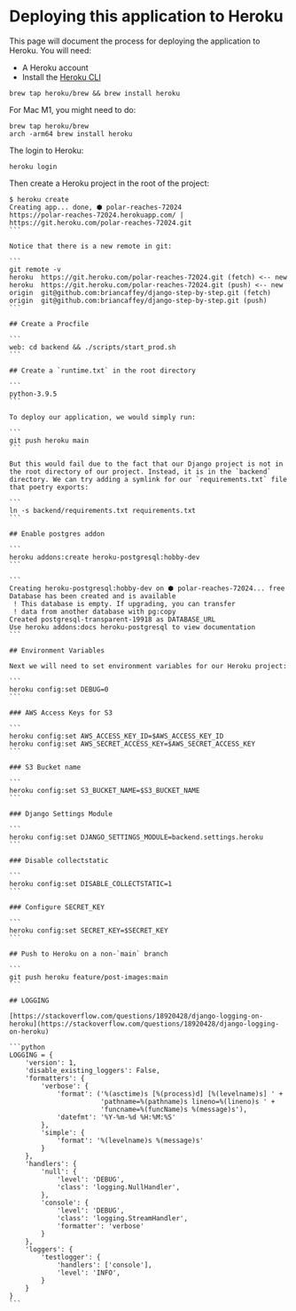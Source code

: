 # Deploying this application to Heroku

This page will document the process for deploying the application to Heroku. You will need:

- A Heroku account
- Install the [Heroku CLI](https://devcenter.heroku.com/articles/heroku-cli)

```
brew tap heroku/brew && brew install heroku
```

For Mac M1, you might need to do:

```
brew tap heroku/brew
arch -arm64 brew install heroku
```

The login to Heroku:

```
heroku login
```

Then create a Heroku project in the root of the project:

````
$ heroku create
Creating app... done, ⬢ polar-reaches-72024
https://polar-reaches-72024.herokuapp.com/ | https://git.heroku.com/polar-reaches-72024.git
```

Notice that there is a new remote in git:

```
git remote -v
heroku  https://git.heroku.com/polar-reaches-72024.git (fetch) <-- new
heroku  https://git.heroku.com/polar-reaches-72024.git (push) <-- new
origin  git@github.com:briancaffey/django-step-by-step.git (fetch)
origin  git@github.com:briancaffey/django-step-by-step.git (push)
```

## Create a Procfile

```
web: cd backend && ./scripts/start_prod.sh
```

## Create a `runtime.txt` in the root directory

```
python-3.9.5
```

To deploy our application, we would simply run:

```
git push heroku main
```

But this would fail due to the fact that our Django project is not in the root directory of our project. Instead, it is in the `backend` directory. We can try adding a symlink for our `requirements.txt` file that poetry exports:

```
ln -s backend/requirements.txt requirements.txt
```

## Enable postgres addon

```
heroku addons:create heroku-postgresql:hobby-dev
```

```
Creating heroku-postgresql:hobby-dev on ⬢ polar-reaches-72024... free
Database has been created and is available
 ! This database is empty. If upgrading, you can transfer
 ! data from another database with pg:copy
Created postgresql-transparent-19918 as DATABASE_URL
Use heroku addons:docs heroku-postgresql to view documentation
```

## Environment Variables

Next we will need to set environment variables for our Heroku project:

```
heroku config:set DEBUG=0
```

### AWS Access Keys for S3

```
heroku config:set AWS_ACCESS_KEY_ID=$AWS_ACCESS_KEY_ID
heroku config:set AWS_SECRET_ACCESS_KEY=$AWS_SECRET_ACCESS_KEY
```

### S3 Bucket name

```
heroku config:set S3_BUCKET_NAME=$S3_BUCKET_NAME
```

### Django Settings Module

```
heroku config:set DJANGO_SETTINGS_MODULE=backend.settings.heroku
```

### Disable collectstatic

```
heroku config:set DISABLE_COLLECTSTATIC=1
```

### Configure SECRET_KEY

```
heroku config:set SECRET_KEY=$SECRET_KEY
```

## Push to Heroku on a non-`main` branch

```
git push heroku feature/post-images:main
```

## LOGGING

[https://stackoverflow.com/questions/18920428/django-logging-on-heroku](https://stackoverflow.com/questions/18920428/django-logging-on-heroku)

```python
LOGGING = {
    'version': 1,
    'disable_existing_loggers': False,
    'formatters': {
        'verbose': {
            'format': ('%(asctime)s [%(process)d] [%(levelname)s] ' +
                       'pathname=%(pathname)s lineno=%(lineno)s ' +
                       'funcname=%(funcName)s %(message)s'),
            'datefmt': '%Y-%m-%d %H:%M:%S'
        },
        'simple': {
            'format': '%(levelname)s %(message)s'
        }
    },
    'handlers': {
        'null': {
            'level': 'DEBUG',
            'class': 'logging.NullHandler',
        },
        'console': {
            'level': 'DEBUG',
            'class': 'logging.StreamHandler',
            'formatter': 'verbose'
        }
    },
    'loggers': {
        'testlogger': {
            'handlers': ['console'],
            'level': 'INFO',
        }
    }
}
```